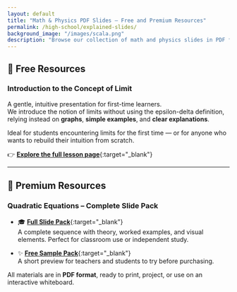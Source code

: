 ```yaml
---
layout: default
title: "Math & Physics PDF Slides – Free and Premium Resources"
permalink: /high-school/explained-slides/
background_image: "/images/scala.png"
description: "Browse our collection of math and physics slides in PDF format, available for free or as premium packs. Ideal for students and teachers at the high school and university level."
---
```





## 📂 Free Resources

### Introduction to the Concept of Limit

A gentle, intuitive presentation for first-time learners.  
We introduce the notion of limits without using the epsilon-delta definition, relying instead on **graphs**, **simple examples**, and **clear explanations**.

Ideal for students encountering limits for the first time — or for anyone who wants to rebuild their intuition from scratch.

👉 [**Explore the full lesson page**](/high-school/math/intro-to-limits/){:target="_blank"}


---

## 💼 Premium Resources

### Quadratic Equations – Complete Slide Pack

- 🎓 [**Full Slide Pack**](https://cesarepeli.gumroad.com/l/quadratic-slide-pack){:target="_blank"}  
  A complete sequence with theory, worked examples, and visual elements. Perfect for classroom use or independent study.

- ✨ [**Free Sample Pack**](https://cesarepeli.gumroad.com/l/hoxus){:target="_blank"}  
  A short preview for teachers and students to try before purchasing.

All materials are in **PDF format**, ready to print, project, or use on an interactive whiteboard.
